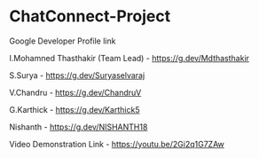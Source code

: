 # ChatConnect-Project
Google Developer Profile link 

I.Mohamned Thasthakir (Team Lead) - https://g.dev/Mdthasthakir

S.Surya - https://g.dev/Suryaselvaraj

V.Chandru - https://g.dev/ChandruV

G.Karthick - https://g.dev/Karthick5

Nishanth - https://g.dev/NISHANTH18

Video Demonstration Link - https://youtu.be/2Gi2q1G7ZAw
